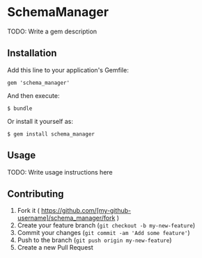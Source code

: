 # SchemaManager

TODO: Write a gem description

## Installation

Add this line to your application's Gemfile:

    gem 'schema_manager'

And then execute:

    $ bundle

Or install it yourself as:

    $ gem install schema_manager

## Usage

TODO: Write usage instructions here

## Contributing

1. Fork it ( https://github.com/[my-github-username]/schema_manager/fork )
2. Create your feature branch (`git checkout -b my-new-feature`)
3. Commit your changes (`git commit -am 'Add some feature'`)
4. Push to the branch (`git push origin my-new-feature`)
5. Create a new Pull Request
